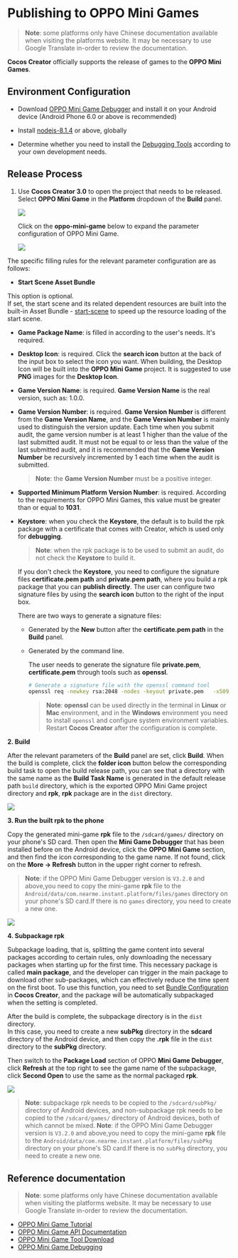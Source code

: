 # Publishing to OPPO Mini Games

> **Note**: some platforms only have Chinese documentation available when visiting the platforms website. It may be necessary to use Google Translate in-order to review the documentation.

__Cocos Creator__ officially supports the release of games to the **OPPO Mini Games**.

## Environment Configuration

- Download [OPPO Mini Game Debugger](https://cdofs.oppomobile.com/cdo-activity/static/201810/26/quickgame/documentation/#/games/use) and install it on your Android device (Android Phone 6.0 or above is recommended)

- Install [nodejs-8.1.4](https://nodejs.org/en/download/) or above, globally

- Determine whether you need to install the [Debugging Tools](https://cdofs.oppomobile.com/cdo-activity/static/201810/26/quickgame/documentation/games/use.html) according to your own development needs.

## Release Process

1. Use **Cocos Creator 3.0** to open the project that needs to be released. Select **OPPO Mini Game** in the **Platform** dropdown of the **Build** panel.

    ![](./oppo-mini-game/build_options.jpg)

    Click on the **oppo-mini-game** below to expand the parameter configuration of OPPO Mini Game.

    ![](./oppo-mini-game/oppo_options.png)

The specific filling rules for the relevant parameter configuration are as follows:

- **Start Scene Asset Bundle**

This option is optional.<br>
If set, the start scene and its related dependent resources are built into the built-in Asset Bundle - [start-scene](../asset-manager/bundle.md#the-built-in-asset-bundle) to speed up the resource loading of the start scene.

- **Game Package Name**: is filled in according to the user's needs. It's required.

- **Desktop Icon**: is required. Click the **search icon** button at the back of the input box to select the icon you want. When building, the Desktop Icon will be built into the **OPPO Mini Game** project. It is suggested to use **PNG** images for the **Desktop Icon**.

- **Game Version Name**: is required. **Game Version Name** is the real version, such as: 1.0.0.

- **Game Version Number**: is required. **Game Version Number** is different from the **Game Version Name**, and the **Game Version Number** is mainly used to distinguish the version update. Each time when you submit audit, the game version number is at least 1 higher than the value of the last submitted audit. It must not be equal to or less than the value of the last submitted audit, and it is recommended that the **Game Version Number** be recursively incremented by 1 each time when the audit is submitted.

  > **Note**: the **Game Version Number** must be a positive integer.

- **Supported Minimum Platform Version Number**: is required. According to the requirements for OPPO Mini Games, this value must be greater than or equal to **1031**.

- **Keystore**: when you check the **Keystore**, the default is to build the rpk package with a certificate that comes with Creator, which is used only for **debugging**.

  > **Note**: when the rpk package is to be used to submit an audit, do not check the **Keystore** to build it.
  
  If you don't check the **Keystore**, you need to configure the signature files **certificate.pem path** and **private.pem path**, where you build a rpk package that you can **publish directly**. The user can configure two signature files by using the **search icon** button to the right of the input box.

  There are two ways to generate a signature files:

  - Generated by the **New** button after the **certificate.pem path** in the **Build** panel.

  - Generated by the command line.

      The user needs to generate the signature file **private.pem**, **certificate.pem** through tools such as **openssl**.

      ```bash
      # Generate a signature file with the openssl command tool
      openssl req -newkey rsa:2048 -nodes -keyout private.pem   -x509 -days 3650 -out certificate.pem
      ```

      > **Note**: **openssl** can be used directly in the terminal in **Linux** or **Mac** environment, and in the **Windows** environment you need to install `openssl` and configure system environment variables. Restart **Cocos Creator** after the configuration is complete.

**2. Build**

After the relevant parameters of the **Build** panel are set, click **Build**. When the build is complete, click the **folder icon** button below the corresponding build task to open the build release path, you can see that a directory with the same name as the **Build Task Name** is generated in the default release path `build` directory, which is the exported OPPO Mini Game project directory and **rpk**, **rpk** package are in the `dist` directory.

![](./oppo-mini-game/package.jpg)

**3. Run the built rpk to the phone**

Copy the generated mini-game **rpk** file to the `/sdcard/games/` directory on your phone's SD card. Then open the **Mini Game Debugger** that has been installed before on the Android device, click the **OPPO Mini Game** section, and then find the icon corresponding to the game name. If not found, click on the **More -> Refresh** button in the upper right corner to refresh.

  > **Note**: if the OPPO Mini Game Debugger version is `V3.2.0` and above,you need to copy the mini-game **rpk** file to the `Android/data/com.nearme.instant.platform/files/games` directory on your phone's SD card.If there is no `games` directory, you need to create a new one.

![](./oppo-mini-game/rpk_games.jpg)

**4. Subpackage rpk**

Subpackage loading, that is, splitting the game content into several packages according to certain rules, only downloading the necessary packages when starting up for the first time. This necessary package is called **main package**, and the developer can trigger in the main package to download other sub-packages, which can effectively reduce the time spent on the first boot. To use this function, you need to set [Bundle Configuration](../../asset/bundle.md) in **Cocos Creator**, and the package will be automatically subpackaged when the setting is completed.

After the build is complete, the subpackage directory is in the `dist` directory. <br>
In this case, you need to create a new **subPkg** directory in the **sdcard** directory of the Android device, and then copy the **.rpk** file in the `dist` directory to the **subPkg** directory.

Then switch to the **Package Load** section of OPPO **Mini Game Debugger**, click **Refresh** at the top right to see the game name of the subpackage, click **Second Open** to use the same as the normal packaged **rpk**.

![](./oppo-mini-game/run_subpackage.jpg)

> **Note**: subpackage rpk needs to be copied to the `/sdcard/subPkg/` directory of Android devices, and non-subpackage rpk needs to be copied to the `/sdcard/games/` directory of Android devices, both of which cannot be mixed.
> **Note**: if the OPPO Mini Game Debugger version is `V3.2.0` and above,you need to copy the mini-game **rpk** file to the `Android/data/com.nearme.instant.platform/files/subPkg` directory on your phone's SD card.If there is no `subPkg` directory, you need to create a new one.

## Reference documentation

> **Note**: some platforms only have Chinese documentation available when visiting the platforms website. It may be necessary to use Google Translate in-order to review the documentation.

- [OPPO Mini Game Tutorial](https://cdofs.oppomobile.com/cdo-activity/static/201810/26/quickgame/documentation/games/quickgame.html)
- [OPPO Mini Game API Documentation](https://cdofs.oppomobile.com/cdo-activity/static/201810/26/quickgame/documentation/feature/account.html)
- [OPPO Mini Game Tool Download](https://cdofs.oppomobile.com/cdo-activity/static/201810/26/quickgame/documentation/games/use.html)
- [OPPO Mini Game Debugging](https://cdofs.oppomobile.com/cdo-activity/static/201810/26/quickgame/documentation/games/debug.html)
